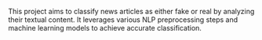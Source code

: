 This project aims to classify news articles as either fake or real by analyzing their textual content. It leverages various NLP preprocessing steps and machine learning models to achieve accurate classification.
